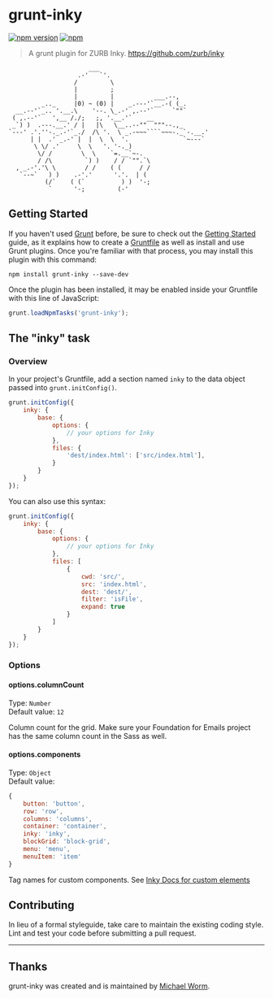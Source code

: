 # grunt-inky

[![npm version](https://badge.fury.io/js/grunt-inky.svg)](https://badge.fury.io/js/grunt-inky) [![npm](https://img.shields.io/npm/dt/express.svg?maxAge=2592000)](https://www.npmjs.com/package/grunt-inky)

> A grunt plugin for ZURB Inky. https://github.com/zurb/inky

```
                      ___
                   .-'   `'.
                  /         \
                  |         ;
                  |         |           ___.--,
         _.._     |0) ~ (0) |    _.---'`__.-( (_.
  __.--'`_.. '.__.\    '--. \_.-' ,.--'`     `""`
 ( ,.--'`   ',__ /./;   ;, '.__.'`    __
 _`) )  .---.__.' / |   |\   \__..--""  """--.,_
`---' .'.''-._.-'`_./  /\ '.  \ _.-~~~````~~~-._`-.__.'
      | |  .' _.-' |  |  \  \  '.               `~---`
       \ \/ .'     \  \   '. '-._)
        \/ /        \  \    `=.__`~-.
        / /\         `) )    / / `"".`\
  , _.-'.'\ \        / /    ( (     / /
   `--~`   ) )    .-'.'      '.'.  | (
          (/`    ( (`          ) )  '-;
           `      '-;         (-'
```

## Getting Started
If you haven't used [Grunt](http://gruntjs.com/) before, be sure to check out the [Getting Started](http://gruntjs.com/getting-started) guide, as it explains how to create a [Gruntfile](http://gruntjs.com/sample-gruntfile) as well as install and use Grunt plugins. Once you're familiar with that process, you may install this plugin with this command:

```shell
npm install grunt-inky --save-dev
```

Once the plugin has been installed, it may be enabled inside your Gruntfile with this line of JavaScript:

```js
grunt.loadNpmTasks('grunt-inky');
```

## The "inky" task

### Overview
In your project's Gruntfile, add a section named `inky` to the data object passed into `grunt.initConfig()`.

```js
grunt.initConfig({
    inky: {
        base: {
            options: {
                // your options for Inky
            },
            files: {
                'dest/index.html': ['src/index.html'],
            }
        }
    }
});
```

You can also use this syntax:

```js
grunt.initConfig({
    inky: {
        base: {
            options: {
                // your options for Inky
            },
            files: [
                {
                    cwd: 'src/',
                    src: 'index.html',
                    dest: 'dest/',
                    filter: 'isFile',
                    expand: true
                }
            ]
        }
    }
});
```

### Options

#### options.columnCount
Type: `Number`<br>
Default value: `12`

Column count for the grid. Make sure your Foundation for Emails project has the same column count in the Sass as well.

#### options.components
Type: `Object`<br>
Default value: 
```js
{
    button: 'button',
    row: 'row',
    columns: 'columns',
    container: 'container',
    inky: 'inky',
    blockGrid: 'block-grid',
    menu: 'menu',
    menuItem: 'item'
}
```

Tag names for custom components. See [Inky Docs for custom elements](https://github.com/zurb/inky#custom-elements)

## Contributing
In lieu of a formal styleguide, take care to maintain the existing coding style. Lint and test your code before submitting a pull request.

***

## Thanks

grunt-inky was created and is maintained by [Michael Worm](https://github.com/Miw0).

